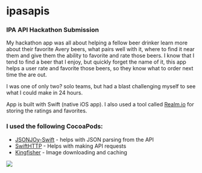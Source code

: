 # ipasapis

### IPA API Hackathon Submission 

My hackathon app was all about helping a fellow beer drinker learn more about their favorite Avery beers, what pairs well with it, where to find it near them and give them the ability to favorite and rate those beers. I know that I tend to find a beer that I enjoy, but quickly forget the name of it, this app helps a user rate and favorite those beers, so they know what to order next time the are out. 

I was one of only two? solo teams, but had a blast challenging myself to see what I could make in 24 hours. 

App is built with Swift (native iOS app).
I also used a tool called [Realm.io](http://www.realm.io) for storing the ratings and favorites. 

### I used the following CocoaPods:

* [JSONJOy-Swift](https://github.com/daltoniam/JSONJoy-Swift) - helps with JSON parsing from the API
* [SwiftHTTP](https://github.com/daltoniam/SwiftHTTP) - Helps with making API requests 
* [Kingfisher](https://github.com/onevcat/Kingfisher) - Image downloading and caching 





![](https://github.com/Werbelow/ipasapis/blob/master/app-demo.gif)
